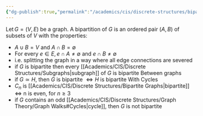 ```yaml
---
{"dg-publish":true,"permalink":"/academics/cis/discrete-structures/bipartite-graphs/","created":"2024-03-28T16:52:36.805-04:00","updated":"2025-07-08T10:47:55.282-04:00"}
---
```


$\operatorname{Let}G=(V,E)$ be a graph. A bipartition of $G$ is an ordered pair $(A,B)$ of subsets of $V$ with the properties:
- $A\cup B= V$ and $A\cap B= \emptyset$ 
- For every $e\in E, e\cap A\neq\emptyset$ and $e\cap B\neq\emptyset$
- i.e. splitting the graph in a way where all edge connections are severed
- if $G$ is bipartite then every [[Academics/CIS/Discrete Structures/Subgraphs\|subgraph]] of $G$ is bipartite
Between graphs  
- if $G \simeq H,$ then $G$ is bipartite $\iff H$ is bipartite
With Cycles
-  $C_{n}$ is [[Academics/CIS/Discrete Structures/Bipartite Graphs\|bipartite]] $\iff$ n is even, for $n\geq 3$
- if $G$ contains an odd [[Academics/CIS/Discrete Structures/Graph Theory/Graph Walks#Cycles\|cycle]], then $G$ is not bipartite